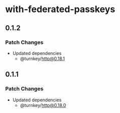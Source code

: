 # with-federated-passkeys

## 0.1.2

### Patch Changes

- Updated dependencies
  - @turnkey/http@0.18.1

## 0.1.1

### Patch Changes

- Updated dependencies
  - @turnkey/http@0.18.0
